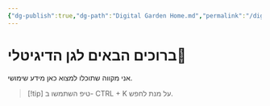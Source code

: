 ```yaml
---
{"dg-publish":true,"dg-path":"Digital Garden Home.md","permalink":"/digital-garden-home/","contentClasses":"rtl","tags":["gardenEntry"]}
---
```



#  ברוכים הבאים לגן הדיגיטלי🌳
אני מקווה שתוכלו למצוא כאן מידע שימושי.


>[!tip] טיפ
>השתמשו ב- CTRL + K על מנת לחפש.
